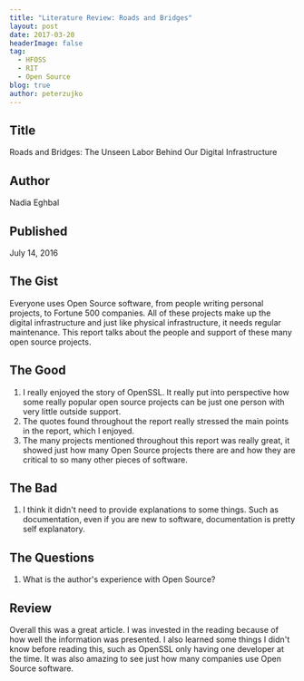 ```yaml
---
title: "Literature Review: Roads and Bridges"
layout: post
date: 2017-03-20 
headerImage: false
tag:
  - HFOSS
  - RIT
  - Open Source
blog: true
author: peterzujko
---
```

## Title
Roads and Bridges: The Unseen Labor Behind Our Digital Infrastructure

## Author
Nadia Eghbal

## Published
July 14, 2016

## The Gist
Everyone uses Open Source software, from people writing personal projects, to Fortune 500 companies. All of these projects make up the digital infrastructure and just like physical infrastructure, it needs regular maintenance. This report talks about the people and support of these many open source projects.

## The Good
1. I really enjoyed the story of OpenSSL. It really put into perspective how some really popular open source projects can be just one person with very little outside support.
2. The quotes found throughout the report really stressed the main points in the report, which I enjoyed.
3. The many projects mentioned throughout this report was really great, it showed just how many Open Source projects there are and how they are critical to so many other pieces of software. 

## The Bad
1. I think it didn't need to provide explanations to some things. Such as documentation, even if you are new to software, documentation is pretty self explanatory.

## The Questions
1. What is the author's experience with Open Source?

## Review
Overall this was a great article. I was invested in the reading because of how well the information was presented. I also learned some things I didn't know before reading this, such as OpenSSL only having one developer at the time. It was also amazing to see just how many companies use Open Source software.
